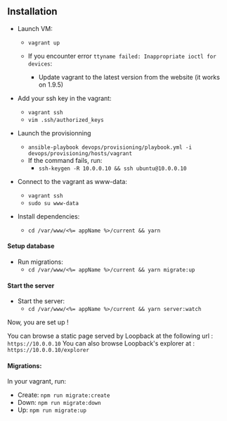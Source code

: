 ## Installation

- Launch VM:

  - `vagrant up`

  - If you encounter error `ttyname failed: Inappropriate ioctl for devices`:
    - Update vagrant to the latest version from the website (it works on 1.9.5)

- Add your ssh key in the vagrant:
  - `vagrant ssh`
  - `vim .ssh/authorized_keys`

- Launch the provisionning
  - `ansible-playbook devops/provisioning/playbook.yml -i devops/provisioning/hosts/vagrant`
  - If the command fails, run:
    - `ssh-keygen -R 10.0.0.10 && ssh ubuntu@10.0.0.10`

- Connect to the vagrant as www-data:
  - `vagrant ssh`
  - `sudo su www-data`

- Install dependencies:
  - `cd /var/www/<%= appName %>/current && yarn`

#### Setup database

- Run migrations:
  - `cd /var/www/<%= appName %>/current && yarn migrate:up`

#### Start the server

- Start the server:
  - `cd /var/www/<%= appName %>/current && yarn server:watch`

Now, you are set up !

You can browse a static page served by Loopback at the following url : `https://10.0.0.10`
You can also browse Loopback's explorer at : `https://10.0.0.10/explorer`

#### Migrations:

In your vagrant, run:

- Create: `npm run migrate:create`
- Down: `npm run migrate:down`
- Up: `npm run migrate:up`
